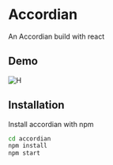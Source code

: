 
# Accordian

An Accordian build with react



## Demo

![H](https://im4.ezgif.com/tmp/ezgif-4-79a8168701.gif)
## Installation

Install accordian with npm

```bash
cd accordian
npm install
npm start
```
    